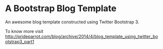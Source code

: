 A Bootstrap Blog Template
=========================

An awesome blog template constructed using Twitter Bootstrap 3.

To know more visit http://prideparrot.com/blog/archive/2014/4/blog_template_using_twitter_bootstrap3_part1
